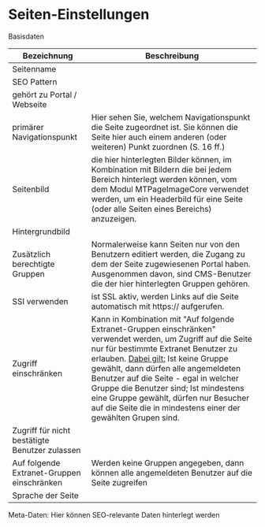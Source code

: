 # Seiten-Einstellungen

Basisdaten

| Bezeichnung | Beschreibung |
| -- | -- |
| Seitenname |  |
| SEO Pattern |  |
| gehört zu Portal / Webseite |  |
| primärer Navigationspunkt | Hier sehen Sie, welchem Navigationspunkt die Seite zugeordnet ist. Sie können die Seite hier auch einem anderen (oder weiteren) Punkt zuordnen (S. 16 ff.) |
| Seitenbild | die hier hinterlegten Bilder können, im Kombination mit Bildern die bei jedem Bereich hinterlegt werden können, vom dem Modul MTPageImageCore verwendet werden, um ein Headerbild für eine Seite (oder alle Seiten eines Bereichs) anzuzeigen. |
| Hintergrundbild |  |
| Zusätzlich berechtigte Gruppen | Normalerweise kann Seiten nur von den Benutzern editiert werden, die Zugang zu dem der Seite zugewiesenen Portal haben. Ausgenommen davon, sind CMS-Benutzer die der hier hinterlegten Gruppen gehören. |
| SSI verwenden | ist SSL aktiv, werden Links auf die Seite automatisch mit https:// aufgerufen. |
| Zugriff einschränken | Kann in Kombination mit "Auf folgende Extranet-Gruppen einschränken" verwendet werden, um Zugriff auf die Seite nur für bestimmte Extranet Benutzer zu erlauben. <u>Dabei gilt:</u> Ist keine Gruppe gewählt, dann dürfen alle angemeldeten Benutzer auf die Seite - egal in welcher Gruppe die Benutzer sind; Ist mindestens eine Gruppe gewählt, dürfen nur Besucher auf die Seite die in mindestens einer der gewählten Grupen sind.|
| Zugriff für nicht bestätigte Benutzer zulassen |  |
| Auf folgende Extranet-Gruppen einschränken | Werden keine Gruppen angegeben, dann können alle angemeldeten Benutzer auf die Seite zugreifen |
| Sprache der Seite |  |

Meta-Daten: Hier können SEO-relevante Daten hinterlegt werden
